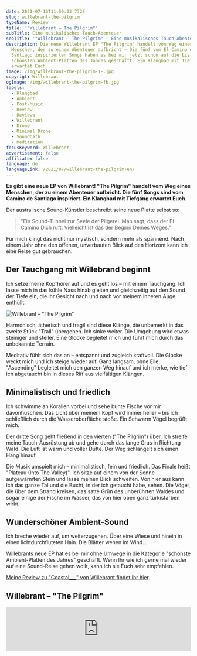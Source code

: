 ```yaml
---
date: 2021-07-16T11:50:03.772Z
slug: willebrant-the-pilgrim
typeName: Review
title: '"Willebrant – The Pilgrim"'
subTitle: Eine musikalisches Tauch-Abenteuer
seoTitle: '"Willebrant – The Pilgrim" – Eine musikalisches Tauch-Abenteuer'
description: Die neue Willebrant EP "The Pilgrim" handelt vom Weg eines
  Menschen, der zu einem Abenteuer aufbricht – Die fünf vom El Camino de
  Santiago inspirierten Songs haben es bei mir jetzt schon auf die Liste der
  schönsten Ambient-Platten des Jahres geschafft. Ein Klangbad mit Tiefgang
  erwartet Euch.
image: /img/willebrant-the-pilgrim-1-.jpg
copyrigt: Willebrant
ogImage: /img/willebrant-the-pilgrim-fb.jpg
labels:
  - Klangbad
  - Ambient
  - Post-Music
  - Review
  - Reviews
  - Willebrant
  - Drone
  - Minimal Drone
  - Soundbath
  - Meditation
focusKeyword: Willebrant
advertisement: false
affiliate: false
language: de
languageLink: /2021/07/willebrant-the-pilgrim-en/
---
```

**Es gibt eine neue EP von Willebrant! "The Pilgrim" handelt vom Weg eines Menschen, der zu einem Abenteuer aufbricht. Die fünf Songs sind vom Camino de Santiago inspiriert. Ein Klangbad mit Tiefgang erwartet Euch.**

Der australische Sound-Künstler beschreibt seine neue Platte selbst so:

> "Ein Sound-Tunnel zur Seele der Pilgerei. Man sagt, dass der El Camino Dich ruft. Vielleicht ist das der Beginn Deines Weges."

Für mich klingt das nicht nur mystisch, sondern mehr als spannend. Nach einem Jahr ohne den offenen, unverbauten Blick auf den Horizont kann ich eine Reise gut gebrauchen.

## Der Tauchgang mit Willebrand beginnt

Ich setze meine Kopfhörer auf und es geht los – mit einem Tauchgang. Ich lasse mich in das kühle Nass hinab gleiten und gleichzeitig auf den Sound der Tiefe ein, die ihr Gesicht nach und nach vor meinem inneren Auge enthüllt.

![Willebrant – "The Pilgrim"](/img/willebrant-the-pilgrim.jpg "Willebrant – \"The Pilgrim\"")

Harmonisch, ätherisch und fragil sind diese Klänge, die unbemerkt in das zweite Stück "Trail" übergehen. Ich sinke weiter. Die Umgebung wird etwas steiniger und steiler. Eine Glocke begleitet mich und führt mich durch das unbekannte Terrain.

Meditativ fühlt sich das an – entspannt und zugleich kraftvoll. Die Glocke weckt mich und ich steige wieder auf. Ganz langsam, ohne Eile. "Ascending" begleitet mich den ganzen Weg hinauf und ich merke, wie tief ich abgetaucht bin in dieses Riff aus vielfältigen Klängen.

## Minimalistisch und friedlich

Ich schwimme an Korallen vorbei und sehe bunte Fische vor mir davonhuschen. Das Licht über meinem Kopf wird immer heller – bis ich schließlich durch die Wasseroberfläche stoße. Ein Schwarm Vögel begrüßt mich.

Der dritte Song geht fließend in den vierten ("The Pilgrim") über. Ich streife meine Tauch-Ausrüstung ab und gehe durch das lange Gras in Richtung Wald. Die Luft ist warm und voller Düfte. Der Weg schlängelt sich einen Hang hinauf.

Die Musik umspielt mich – minimalistisch, fein und friedlich. Das Finale heißt "Plateau (Into The Valley)". Ich sitze auf einem von der Sonne aufgewärmten Stein und lasse meinen Blick schweifen. Von hier aus kann ich das ganze Tal und die Bucht, in der ich getaucht habe, sehen. Die Vögel, die über dem Strand kreisen, das satte Grün des unberührten Waldes und sogar einige der Fische im Wasser, das von hier oben ganz türkisfarben wirkt.

## Wunderschöner Ambient-Sound

Ich breche wieder auf, um weiterzugehen. Über eine Wiese und hinein in einen lichtdurchfluteten Hain. Die Blätter wehen im Wind...

Willebrants neue EP hat es bei mir ohne Umwege in die Kategorie "schönste Ambient-Platten des Jahres" geschafft. Wenn Ihr wie ich gerne mal wieder auf eine Sound-Reise gehen wollt, kann ich sie Euch sehr empfehlen.

[Meine Review zu "Coastal___" von Willebrant findet Ihr hier](/2021/02/willebrant-coastal-en).

## Willebrant – "The Pilgrim"

<iframe style="border: 0; width: 100%; height: 120px;" src="https://bandcamp.com/EmbeddedPlayer/album=2921636955/size=large/bgcol=ffffff/linkcol=5c9b72/tracklist=false/artwork=small/transparent=true/" seamless><a href="https://willebrant.bandcamp.com/album/the-pilgrim">The Pilgrim by Willebrant</a></iframe>

